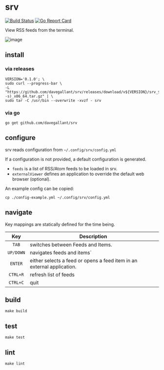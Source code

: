# srv

[![Build Status](https://travis-ci.org/davegallant/srv.svg?branch=master)](https://travis-ci.org/davegallant/srv)
[![Go Report Card](https://goreportcard.com/badge/github.com/davegallant/srv)](https://goreportcard.com/report/github.com/davegallant/srv)

View RSS feeds from the terminal.

![image](https://user-images.githubusercontent.com/4519234/86504202-b861bd00-bd83-11ea-8a8e-4f28e38a71ce.png)


## install

### via releases

```shell
VERSION='0.1.0'; \
sudo curl --progress-bar \
-L "https://github.com/davegallant/srv/releases/download/v${VERSION}/srv_${VERSION}_$(uname -s)_x86_64.tar.gz" | \
sudo tar -C /usr/bin --overwrite -xvzf - srv
```

### via go

```shell
go get github.com/davegallant/srv
```

## configure

srv reads configuration from `~/.config/srv/config.yml`

If a configuration is not provided, a default configuration is generated.

- `feeds` is a list of RSS/Atom feeds to be loaded in srv.
- `externalViewer` defines an application to override the default web browser (optional).

An example config can be copied:

```shell
cp ./config-example.yml ~/.config/srv/config.yml
```

## navigate

Key mappings are statically defined for the time being.

| Key       | Description                                                           |
|:---------:| --------------------------------------------------------------------- |
| `TAB`     | switches between Feeds and Items.                                     |
| `UP/DOWN` | navigates feeds and items`                                            |
| `ENTER`   | either selects a feed or opens a feed item in an external application.|
| `CTRL+R`  | refresh list of feeds                                                 |
| `CTRL+C`  | quit                                                                  |


## build

```shell
make build
```

## test

```shell
make test
```

## lint

```shell
make lint
```
